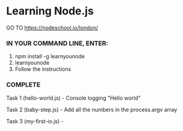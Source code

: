 # Learning Node.js

GO TO https://nodeschool.io/london/

### IN YOUR COMMAND LINE, ENTER:
1. npm install -g learnyounode
2. learnyounode 
3. Follow the instructions

### COMPLETE
Task 1 (hello-world.js) - Console logging "Hello world"

Task 2 (baby-step.js) - Add all the numbers in the process.argv array

Task 3 (my-first-io.js) -